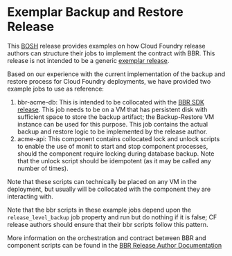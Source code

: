 # Exemplar Backup and Restore Release

This [BOSH](https://bosh.io/docs) release provides examples on how Cloud Foundry release authors can structure their jobs to implement the contract with BBR. This release is not intended to be a generic [exemplar release](https://github.com/cloudfoundry/exemplar-release).

Based on our experience with the current implementation of the backup and restore process for Cloud Foundry deployments, we have provided two example jobs to use as reference:

1. bbr-acme-db: This is intended to be collocated with the [BBR SDK release](https://github.com/pivotal-cf/backup-and-restore-sdk-release). This job needs to be on a VM that has persistent disk with sufficient space to store the backup artifact; the Backup-Restore VM instance can be used for this purpose. This job contains the actual backup and restore logic to be implemented by the release author.
1. acme-api: This component contains collocated lock and unlock scripts to enable the use of monit to start and stop component processes, should the component require locking during database backup. Note that the unlock script should be idempotent (as it may be called any number of times).

Note that these scripts can technically be placed on any VM in the deployment, but usually will be collocated with the component they are interacting with.

Note that the bbr scripts in these example jobs depend upon the `release_level_backup` job property and run but do nothing if it is false; CF release authors should ensure that their bbr scripts follow this pattern.

More information on the orchestration and contract between BBR and component scripts can be found in the [BBR Release Author Documentation](https://docs.pivotal.io/bbr/bbr-devguide.html)
